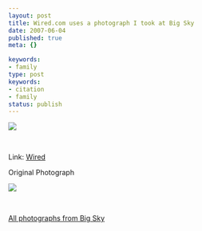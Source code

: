 ```yaml
---
layout: post
title: Wired.com uses a photograph I took at Big Sky
date: 2007-06-04
published: true
meta: {}

keywords:
- family
type: post
keywords:
- citation
- family
status: publish
---
```



![](http://media.eick.us/2011/05/465170445_90c471024b.jpg)



 



Link: [Wired](http://blog.wired.com/27bstroke6/2007/04/montana_rejects.html)



Original Photograph



![](http://media.eick.us/2011/05/424628740_f53e74bbbd.jpg)



 



[All photographs from Big Sky](http://www.flickr.com/photos/andreweick/tags/bigsky/show/)


